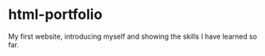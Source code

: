 # html-portfolio
My first website, introducing myself and showing the skills I have learned so far.

